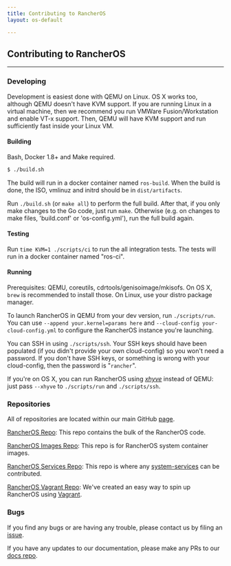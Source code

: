 ```yaml
---
title: Contributing to RancherOS
layout: os-default

---
```


## Contributing to RancherOS
---

### Developing

Development is easiest done with QEMU on Linux. OS X works too, although QEMU doesn't have KVM support. If you are running Linux in a virtual machine, then we recommend you run VMWare Fusion/Workstation and enable VT-x support.  Then, QEMU will have KVM support and run sufficiently fast inside your Linux VM.

#### Building

Bash, Docker 1.8+ and Make required.

```bash
$ ./build.sh
```

The build will run in a docker container named `ros-build`. When the build is done, the ISO, vmlinuz and initrd should be in `dist/artifacts`. 

Run `./build.sh` (or `make all`) to perform the full build.  After that, if you only make changes to the Go code, just run `make`. Otherwise (e.g. on changes to make files, 'build.conf' or 'os-config.yml'), run the full build again.

#### Testing

Run `time KVM=1 ./scripts/ci` to run the all integration tests. The tests will run in a docker container named "ros-ci".

#### Running

Prerequisites: QEMU, coreutils, cdrtools/genisoimage/mkisofs. 
On OS X, `brew` is recommended to install those. On Linux, use your distro package manager.

To launch RancherOS in QEMU from your dev version, run `./scripts/run`. You can use `--append your.kernel=params here` and `--cloud-config your-cloud-config.yml` to configure the RancherOS instance you're launching.

You can SSH in using `./scripts/ssh`.  Your SSH keys should have been populated (if you didn't provide your own cloud-config) so you won't need a password.  If you don't have SSH keys, or something is wrong with your cloud-config, then the password is "`rancher`".

If you're on OS X, you can run RancherOS using [_xhyve_](https://github.com/mist64/xhyve) instead of QEMU: just pass `--xhyve` to `./scripts/run` and `./scripts/ssh`.


### Repositories

All of repositories are located within our main GitHub [page](https://github.com/rancher). 

[RancherOS Repo](https://github.com/rancher/os): This repo contains the bulk of the RancherOS code.

[RancherOS Images Repo](https://github.com/rancher/os-images): This repo is for RancherOS system container images.

[RancherOS Services Repo](https://github.com/rancher/os-services): This repo is where any [system-services]({{site.baseurl}}/os/system-services/) can be contributed.

[RancherOS Vagrant Repo](https://github.com/rancher/os-vagrant): We've created an easy way to spin up RancherOS using [Vagrant]({{site.baseurl}}/os/getting-started/docs). 


### Bugs

If you find any bugs or are having any trouble, please contact us by filing an [issue](https://github.com/rancher/os/issues/new). 

If you have any updates to our documentation, please make any PRs to our [docs repo](https://github.com/rancher/rancher.github.io).

<br>
<br>